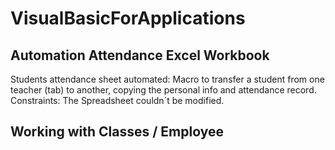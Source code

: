 # VisualBasicForApplications

## Automation Attendance Excel Workbook
Students attendance sheet automated: Macro to transfer a student from one teacher (tab) to another, copying the personal info and attendance record. 
Constraints: The Spreadsheet couldn´t be modified. 

## Working with Classes / Employee
